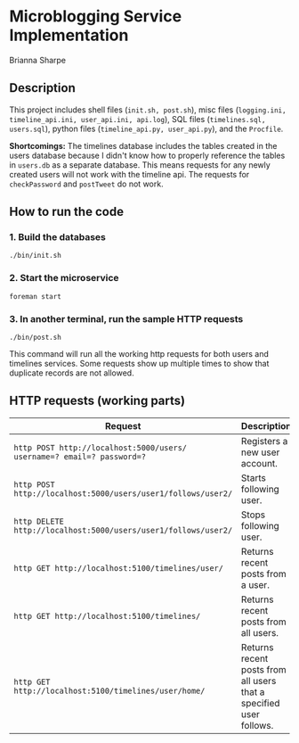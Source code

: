 # Microblogging Service Implementation
Brianna Sharpe

## Description
This project includes shell files (`init.sh, post.sh`), misc files (`logging.ini, timeline_api.ini, user_api.ini, api.log`), SQL files (`timelines.sql, users.sql`), python files (`timeline_api.py, user_api.py`), and the `Procfile`.

**Shortcomings:** The timelines database includes the tables created in the users database because I didn't know how to properly reference the tables in `users.db` as a separate database. This means requests for any newly created users will not work with the timeline api. The requests for `checkPassword` and `postTweet` do not work.

## How to run the code
### 1. Build the databases
```
./bin/init.sh
```

### 2. Start the microservice
```
foreman start
```

### 3. In another terminal, run the sample HTTP requests
```
./bin/post.sh
```
This command will run all the working http requests for both users and timelines services. Some requests show up multiple times to show that duplicate records are not allowed.

## HTTP requests (working parts)
Request                                                                | Description
---------------------------------------------------------------------- | ----------------------------------------
`http POST http://localhost:5000/users/ username=? email=? password=?` | Registers a new user account.
`http POST http://localhost:5000/users/user1/follows/user2/`           | Starts following user.
`http DELETE http://localhost:5000/users/user1/follows/user2/`         | Stops following user.
`http GET http://localhost:5100/timelines/user/`                       | Returns recent posts from a user.
`http GET http://localhost:5100/timelines/`                            | Returns recent posts from all users.
`http GET http://localhost:5100/timelines/user/home/`                  | Returns recent posts from all users that a specified user follows.
